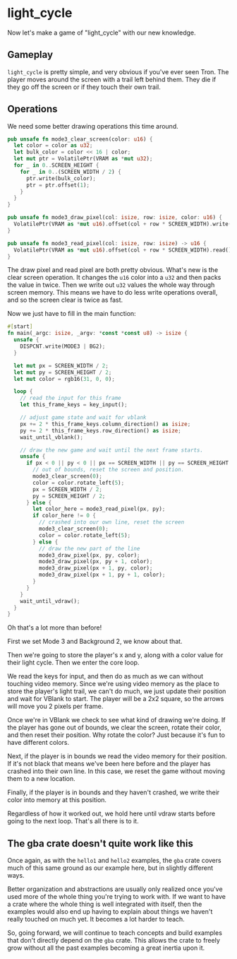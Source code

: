 # light_cycle

Now let's make a game of "light_cycle" with our new knowledge.

## Gameplay

`light_cycle` is pretty simple, and very obvious if you've ever seen Tron. The
player moves around the screen with a trail left behind them. They die if they
go off the screen or if they touch their own trail.

## Operations

We need some better drawing operations this time around.

```rust
pub unsafe fn mode3_clear_screen(color: u16) {
  let color = color as u32;
  let bulk_color = color << 16 | color;
  let mut ptr = VolatilePtr(VRAM as *mut u32);
  for _ in 0..SCREEN_HEIGHT {
    for _ in 0..(SCREEN_WIDTH / 2) {
      ptr.write(bulk_color);
      ptr = ptr.offset(1);
    }
  }
}

pub unsafe fn mode3_draw_pixel(col: isize, row: isize, color: u16) {
  VolatilePtr(VRAM as *mut u16).offset(col + row * SCREEN_WIDTH).write(color);
}

pub unsafe fn mode3_read_pixel(col: isize, row: isize) -> u16 {
  VolatilePtr(VRAM as *mut u16).offset(col + row * SCREEN_WIDTH).read()
}
```

The draw pixel and read pixel are both pretty obvious. What's new is the clear
screen operation. It changes the `u16` color into a `u32` and then packs the
value in twice. Then we write out `u32` values the whole way through screen
memory. This means we have to do less write operations overall, and so the
screen clear is twice as fast.

Now we just have to fill in the main function:

```rust
#[start]
fn main(_argc: isize, _argv: *const *const u8) -> isize {
  unsafe {
    DISPCNT.write(MODE3 | BG2);
  }

  let mut px = SCREEN_WIDTH / 2;
  let mut py = SCREEN_HEIGHT / 2;
  let mut color = rgb16(31, 0, 0);

  loop {
    // read the input for this frame
    let this_frame_keys = key_input();

    // adjust game state and wait for vblank
    px += 2 * this_frame_keys.column_direction() as isize;
    py += 2 * this_frame_keys.row_direction() as isize;
    wait_until_vblank();

    // draw the new game and wait until the next frame starts.
    unsafe {
      if px < 0 || py < 0 || px == SCREEN_WIDTH || py == SCREEN_HEIGHT {
        // out of bounds, reset the screen and position.
        mode3_clear_screen(0);
        color = color.rotate_left(5);
        px = SCREEN_WIDTH / 2;
        py = SCREEN_HEIGHT / 2;
      } else {
        let color_here = mode3_read_pixel(px, py);
        if color_here != 0 {
          // crashed into our own line, reset the screen
          mode3_clear_screen(0);
          color = color.rotate_left(5);
        } else {
          // draw the new part of the line
          mode3_draw_pixel(px, py, color);
          mode3_draw_pixel(px, py + 1, color);
          mode3_draw_pixel(px + 1, py, color);
          mode3_draw_pixel(px + 1, py + 1, color);
        }
      }
    }
    wait_until_vdraw();
  }
}
```

Oh that's a lot more than before!

First we set Mode 3 and Background 2, we know about that.

Then we're going to store the player's x and y, along with a color value for
their light cycle. Then we enter the core loop.

We read the keys for input, and then do as much as we can without touching video
memory. Since we're using video memory as the place to store the player's light
trail, we can't do much, we just update their position and wait for VBlank to
start. The player will be a 2x2 square, so the arrows will move you 2 pixels per
frame.

Once we're in VBlank we check to see what kind of drawing we're doing. If the
player has gone out of bounds, we clear the screen, rotate their color, and then
reset their position. Why rotate the color? Just because it's fun to have
different colors.

Next, if the player is in bounds we read the video memory for their position. If
it's not black that means we've been here before and the player has crashed into
their own line. In this case, we reset the game without moving them to a new
location.

Finally, if the player is in bounds and they haven't crashed, we write their
color into memory at this position.

Regardless of how it worked out, we hold here until vdraw starts before going to
the next loop. That's all there is to it.

## The gba crate doesn't quite work like this

Once again, as with the `hello1` and `hello2` examples, the `gba` crate covers
much of this same ground as our example here, but in slightly different ways.

Better organization and abstractions are usually only realized once you've used
more of the whole thing you're trying to work with. If we want to have a crate
where the whole thing is well integrated with itself, then the examples would
also end up having to explain about things we haven't really touched on much
yet. It becomes a lot harder to teach.

So, going forward, we will continue to teach concepts and build examples that
don't directly depend on the `gba` crate. This allows the crate to freely grow
without all the past examples becoming a great inertia upon it.